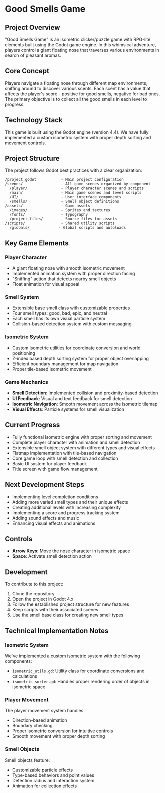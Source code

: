 # Good Smells Game

## Project Overview

"Good Smells Game" is an isometric clicker/puzzle game with RPG-lite elements built using the Godot game engine. In this whimsical adventure, players control a giant floating nose that traverses various environments in search of pleasant aromas.

## Core Concept

Players navigate a floating nose through different map environments, sniffing around to discover various scents. Each scent has a value that affects the player's score - positive for good smells, negative for bad ones. The primary objective is to collect all the good smells in each level to progress.

## Technology Stack

This game is built using the Godot engine (version 4.4). We have fully implemented a custom isometric system with proper depth sorting and movement controls.

## Project Structure

The project follows Godot best practices with a clear organization:

```
/project.godot           - Main project configuration
/scenes/                 - All game scenes organized by component
  /player/               - Player character scenes and scripts
  /main/                 - Main game scenes and level scripts
  /UI/                   - User interface components
  /smells/               - Smell object definitions
/assets/                 - Game assets
  /images/               - Sprites and textures
  /fonts/                - Typography
  /project-files/        - Source files for assets
/scripts/                - Shared utility scripts
  /globals/             - Global scripts and autoloads
```

## Key Game Elements

### Player Character

- A giant floating nose with smooth isometric movement
- Implemented animation system with proper direction facing
- "Sniffing" action that detects nearby smell objects
- Float animation for visual appeal

### Smell System

- Extensible base smell class with customizable properties
- Four smell types: good, bad, epic, and neutral
- Each smell has its own visual particle system
- Collision-based detection system with custom messaging

### Isometric System

- Custom isometric utilities for coordinate conversion and world positioning
- Z-index based depth sorting system for proper object overlapping
- Efficient boundary management for map navigation
- Proper tile-based isometric movement

### Game Mechanics

- **Smell Detection**: Implemented collision and proximity-based detection
- **UI Feedback**: Visual and text feedback for smell detection
- **Isometric Navigation**: Smooth movement across the isometric tilemap
- **Visual Effects**: Particle systems for smell visualization

## Current Progress

- Fully functional isometric engine with proper sorting and movement
- Complete player character with animation and smell detection
- Extensible smell object system with different types and visual effects
- Flatmap implementation with tile-based navigation
- Core game loop with smell detection and collection
- Basic UI system for player feedback
- Title screen with game flow management

## Next Development Steps

- Implementing level completion conditions
- Adding more varied smell types and their unique effects
- Creating additional levels with increasing complexity
- Implementing a score and progress tracking system
- Adding sound effects and music
- Enhancing visual effects and animations

## Controls

- **Arrow Keys**: Move the nose character in isometric space
- **Space**: Activate smell detection action

## Development

To contribute to this project:

1. Clone the repository
2. Open the project in Godot 4.x
3. Follow the established project structure for new features
4. Keep scripts with their associated scenes
5. Use the smell base class for creating new smell types

## Technical Implementation Notes

### Isometric System

We've implemented a custom isometric system with the following components:

- `isometric_utils.gd`: Utility class for coordinate conversions and calculations
- `isometric_sorter.gd`: Handles proper rendering order of objects in isometric space

### Player Movement

The player movement system handles:

- Direction-based animation
- Boundary checking
- Proper isometric conversion for intuitive controls
- Smooth movement with proper depth sorting

### Smell Objects

Smell objects feature:

- Customizable particle effects
- Type-based behaviors and point values
- Detection radius and interaction system
- Animation for collection effects
